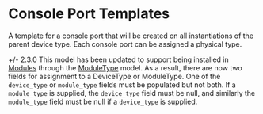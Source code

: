 # Console Port Templates

A template for a console port that will be created on all instantiations of the parent device type. Each console port can be assigned a physical type.


+/- 2.3.0
    This model has been updated to support being installed in [Modules](module.md) through the [ModuleType](moduletype.md) model. As a result, there are now two fields for assignment to a DeviceType or ModuleType. One of the `device_type` or `module_type` fields must be populated but not both. If a `module_type` is supplied, the `device_type` field must be null, and similarly the `module_type` field must be null if a `device_type` is supplied.

